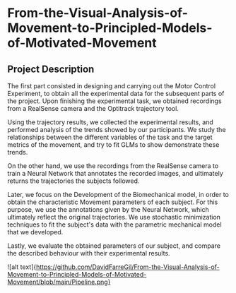 # From-the-Visual-Analysis-of-Movement-to-Principled-Models-of-Motivated-Movement


## Project Description

The first part consisted in designing and carrying out the Motor Control Experiment, to obtain all the experimental data for the subsequent parts of the project. Upon finishing the experimental task, we obtained recordings from a RealSense camera and the Optitrack trajectory tool. 

Using the trajectory results, we collected the experimental results, and performed analysis of the trends showed by our participants. We study the relationships between the different variables of the task and the target metrics of the movement, and try to fit GLMs to show demonstrate these trends.

On the other hand, we use the recordings from the RealSense camera to train a Neural Network that annotates the recorded images, and ultimately returns the trajectories the subjects followed.

Later, we focus on the Development of the Biomechanical model, in order to obtain the characteristic Movement parameters of each subject. For this purpose, we use the annotations given by the Neural Network, which ultimately reflect the original trajectories. We use stochastic minimization techniques to fit the subject's data with the parametric mechanical model that we developed.

Lastly, we evaluate the obtained parameters of our subject, and compare the described behaviour with their experimental results.

![alt text]{https://github.com/DavidFarreGil/From-the-Visual-Analysis-of-Movement-to-Principled-Models-of-Motivated-Movement/blob/main/Pipeline.png}
